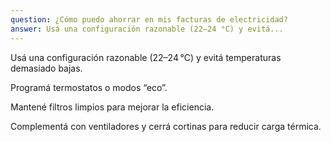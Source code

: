 ```yaml
---
question: ¿Cómo puedo ahorrar en mis facturas de electricidad?
answer: Usá una configuración razonable (22–24 °C) y evitá...
---
```




Usá una configuración razonable (22–24 °C) y evitá temperaturas demasiado bajas.

Programá termostatos o modos “eco”.

Mantené filtros limpios para mejorar la eficiencia.

Complementá con ventiladores y cerrá cortinas para reducir carga térmica.